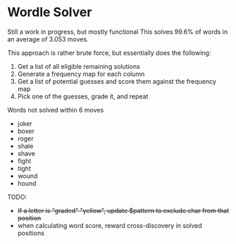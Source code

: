 # Wordle Solver

Still a work in progress, but mostly functional
This solves 99.6% of words in an average of 3.053 moves.

This approach is rather brute force, but essentially does the following:

1) Get a list of all eligible remaining solutions
2) Generate a frequency map for each column
3) Get a list of potential guesses and score them against the frequency map
4) Pick one of the guesses, grade it, and repeat



Words not solved within 6 moves
- joker
- boxer
- roger
- shale
- shave
- fight
- tight
- wound
- hound

TODO:
- ~~If a letter is "graded" "yellow", update $pattern to exclude char from that position~~
- when calculating word score, reward cross-discovery in solved positions